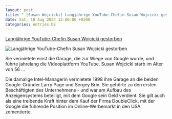 ```yaml
---
layout: post
title: " [Susan Wojcicki] Langjährige YouTube-Chefin Susan Wojcicki gestorben"
date: Sat, 10 Aug 2024 12:00:00 +0200
categories: entries DE
---
```

[Langjährige YouTube-Chefin Susan Wojcicki gestorben](https://ga.de/news/digitale-welt/langjaehrige-youtube-chefin-susan-wojcicki-gestorben_aid-117613619)

![Langjährige YouTube-Chefin Susan Wojcicki gestorben](https://ga.de/imgs/93/2/0/9/4/2/5/5/7/5/tok_a3ddeb7c0b6567ee9d1c22c3a8019e97/w1200_h630_x736_y992_a7a7umkl6o-v17-ax-s2048-0a05c4dcb3b2dcd3.jpeg)

Sie vermietete einst die Garage, die zur Wiege von Google wurde, und führte jahrelang die Videoplattform YouTube. Susan Wojcicki starb im Alter von 56 ...

Die damalige Intel-Managerin vermietete 1998 ihre Garage an die beiden Google-Gründer Larry Page und Sergey Brin. Sie gehörte zu den ersten Beschäftigten des Unternehmens - und war am Aufbau des Anzeigensystems beteiligt, mit dem Google sein Geld verdient. Sie gilt auch als eine treibende Kraft hinter dem Kauf der Firma DoubleClick, mit der Google die führende Position im Online-Werbemarkt in den USA zementierte.

